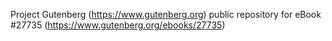 Project Gutenberg (https://www.gutenberg.org) public repository for eBook #27735 (https://www.gutenberg.org/ebooks/27735)
